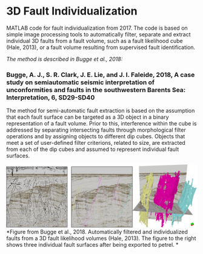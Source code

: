 # 3D Fault Individualization

MATLAB code for fault individualization from 2017. The code is based on simple image processing tools to automatically filter, separate and extract individual 3D faults from a fault volume, such as a fault likelihood cube (Hale, 2013), or a fault volume resulting from supervised fault identification. 

*The method is described in Bugge et al., 2018:*
### Bugge, A. J., S. R. Clark, J. E. Lie, and J. I. Faleide, 2018, A case study on semiautomatic seismic interpretation of unconformities and faults in the southwestern Barents Sea: Interpretation, 6, SD29-SD40

The method for semi-automatic fault extraction is based on the assumption that each fault surface can be targeted as a 3D object in 
a binary representation of a fault volume. Prior to this, interference within the cube is addressed by separating intersecting faults through morphological filter operations and by assigning objects to different dip cubes. Objects that meet a set of user-defined filter criterions, related to size, are extracted from each of the dip cubes and assumed to represent individual fault surfaces.


![FaultIndividualization](FaultIndividualization.png)<br/> *Figure from Bugge et al., 2018. Automatically filtered and individualized faults from a 3D fault likelihood volumes (Hale, 2013). The figure to the right shows three individual fault surfaces after being exported to petrel. *

